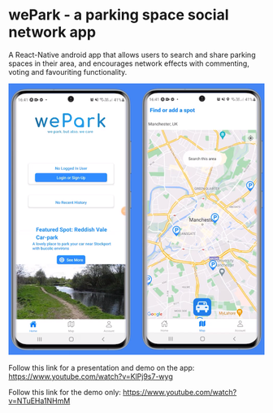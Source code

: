 # wePark - a parking space social network app

A React-Native android app that allows users to search and share parking spaces in their area, and encourages network effects with commenting, voting and favouriting functionality.

![wePark](We-Park.png)

Follow this link for a presentation and demo on the app:
https://www.youtube.com/watch?v=KlPj9s7-wyg

Follow this link for the demo only:
https://www.youtube.com/watch?v=NTuEHa1NHmM
